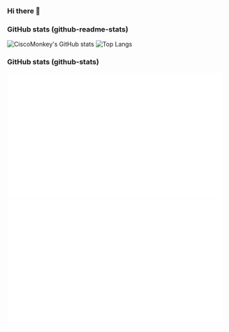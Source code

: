 ### Hi there 👋

<!--
**ciscomonkey/ciscomonkey** is a ✨ _special_ ✨ repository because its `README.md` (this file) appears on your GitHub profile.

Here are some ideas to get you started:

- 🔭 I’m currently working on ...
- 🌱 I’m currently learning ...
- 👯 I’m looking to collaborate on ...
- 🤔 I’m looking for help with ...
- 💬 Ask me about ...
- 📫 How to reach me: ...
- 😄 Pronouns: ...
- ⚡ Fun fact: ...
-->

### GitHub stats (github-readme-stats)

![CiscoMonkey's GitHub stats](https://github-readme-stats.vercel.app/api?username=ciscomonkey&show_icons=true) 
![Top Langs](https://github-readme-stats.vercel.app/api/top-langs/?username=ciscomonkey&layout=compact)

### GitHub stats (github-stats)

![CiscoMonkey's GitHub stats](https://raw.githubusercontent.com/ciscomonkey/my-github-stats/master/generated/overview.svg)
![Top Languages](https://raw.githubusercontent.com/ciscomonkey/my-github-stats/master/generated/languages.svg)
